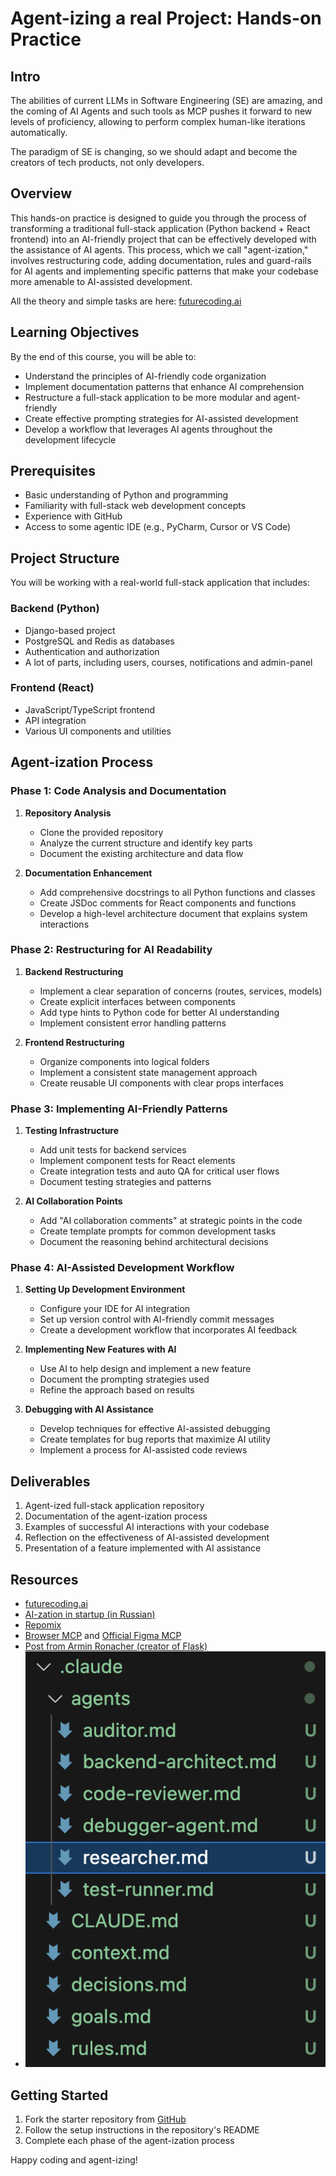 # Agent-izing a real Project: Hands-on Practice

## Intro
The abilities of current LLMs in Software Engineering (SE) are amazing, and
the coming of AI Agents and such tools as MCP pushes it forward to new levels of proficiency,
allowing to perform complex human-like iterations automatically.

The paradigm of SE is changing, so we should adapt and become the creators of tech products,
not only developers.

## Overview
This hands-on practice is designed to guide you through the process of transforming 
a traditional full-stack application (Python backend + React frontend) 
into an AI-friendly project that can be effectively developed with the assistance of AI agents. 
This process, which we call "agent-ization," involves restructuring code, 
adding documentation, rules and guard-rails for AI agents 
and implementing specific patterns that make your codebase more amenable to AI-assisted development.

All the theory and simple tasks are here: [futurecoding.ai](https://futurecoding.ai)


## Learning Objectives
By the end of this course, you will be able to:
- Understand the principles of AI-friendly code organization
- Implement documentation patterns that enhance AI comprehension
- Restructure a full-stack application to be more modular and agent-friendly
- Create effective prompting strategies for AI-assisted development
- Develop a workflow that leverages AI agents throughout the development lifecycle

## Prerequisites
- Basic understanding of Python and programming
- Familiarity with full-stack web development concepts
- Experience with GitHub
- Access to some agentic IDE (e.g., PyCharm, Cursor or VS Code)

## Project Structure
You will be working with a real-world full-stack application that includes:

### Backend (Python)
- Django-based project
- PostgreSQL and Redis as databases
- Authentication and authorization
- A lot of parts, including users, courses, notifications and admin-panel

### Frontend (React)
- JavaScript/TypeScript frontend
- API integration
- Various UI components and utilities

## Agent-ization Process

### Phase 1: Code Analysis and Documentation
1. **Repository Analysis**
   - Clone the provided repository
   - Analyze the current structure and identify key parts
   - Document the existing architecture and data flow

2. **Documentation Enhancement**
   - Add comprehensive docstrings to all Python functions and classes
   - Create JSDoc comments for React components and functions
   - Develop a high-level architecture document that explains system interactions

### Phase 2: Restructuring for AI Readability
1. **Backend Restructuring**
   - Implement a clear separation of concerns (routes, services, models)
   - Create explicit interfaces between components
   - Add type hints to Python code for better AI understanding
   - Implement consistent error handling patterns

2. **Frontend Restructuring**
   - Organize components into logical folders
   - Implement a consistent state management approach
   - Create reusable UI components with clear props interfaces

### Phase 3: Implementing AI-Friendly Patterns
1. **Testing Infrastructure**
   - Add unit tests for backend services
   - Implement component tests for React elements
   - Create integration tests and auto QA for critical user flows
   - Document testing strategies and patterns

2. **AI Collaboration Points**
   - Add "AI collaboration comments" at strategic points in the code
   - Create template prompts for common development tasks
   - Document the reasoning behind architectural decisions

### Phase 4: AI-Assisted Development Workflow
1. **Setting Up Development Environment**
   - Configure your IDE for AI integration
   - Set up version control with AI-friendly commit messages
   - Create a development workflow that incorporates AI feedback

2. **Implementing New Features with AI**
   - Use AI to help design and implement a new feature
   - Document the prompting strategies used
   - Refine the approach based on results

3. **Debugging with AI Assistance**
   - Develop techniques for effective AI-assisted debugging
   - Create templates for bug reports that maximize AI utility
   - Implement a process for AI-assisted code reviews

## Deliverables
1. Agent-ized full-stack application repository
2. Documentation of the agent-ization process
3. Examples of successful AI interactions with your codebase
4. Reflection on the effectiveness of AI-assisted development
5. Presentation of a feature implemented with AI assistance

## Resources
- [futurecoding.ai](https://futurecoding.ai)
- [AI-zation in startup (in Russian)](https://www.youtube.com/watch?v=YyJr8y4uLo8&t=8037s)
- [Repomix](https://www.youtube.com/watch?v=PC5y-IyL9SE&t=4s)
- [Browser MCP](https://www.youtube.com/watch?v=eD5SUj5qqgI) and [Official Figma MCP](https://www.youtube.com/watch?v=yO3Wr7DEWF0)
- [Post from Armin Ronacher (creator of Flask)](https://lucumr.pocoo.org/2025/6/12/agentic-coding/)
- ![Claude Agents Overview](claude-agents.png)

## Getting Started
1. Fork the starter repository from [GitHub](https://github.com/avalur/avalur.github.io/blob/master/ai-assisted-programming/)
2. Follow the setup instructions in the repository's README
3. Complete each phase of the agent-ization process

Happy coding and agent-izing!
